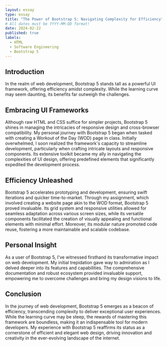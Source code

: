 ```yaml
---
layout: essay
type: essay
title: "The Power of Bootstrap 5: Navigating Complexity for Efficiency"
# All dates must be YYYY-MM-DD format!
date: 2024-02-22
published: true
labels:
  - HTML
  - Software Engineering
  - Bootstrap 5
---
```


## Introduction
In the realm of web development, Bootstrap 5 stands tall as a powerful UI framework, offering efficiency amidst complexity. While the learning curve may seem daunting, its benefits far outweigh the challenges.

## Embracing UI Frameworks
Although raw HTML and CSS suffice for simpler projects, Bootstrap 5 shines in managing the intricacies of responsive design and cross-browser compatibility. My personal journey with Bootstrap 5 began when tasked with creating a Workout of the Day (WOD) page in class. Initially overwhelmed, I soon realized the framework's capacity to streamline development, particularly when crafting intricate layouts and responsive components. Its extensive toolkit became my ally in navigating the complexities of UI design, offering predefined elements that significantly expedited the development process.

## Efficiency Unleashed
Bootstrap 5 accelerates prototyping and development, ensuring swift iterations and quicker time-to-market. Through my assignment, which involved creating a website page akin to the WOD format, Bootstrap 5 proved invaluable. Its grid system and responsive utilities allowed for seamless adaptation across various screen sizes, while its versatile components facilitated the creation of visually appealing and functional elements with minimal effort. Moreover, its modular nature promoted code reuse, fostering a more maintainable and scalable codebase.

## Personal Insight
As a user of Bootstrap 5, I've witnessed firsthand its transformative impact on web development. My initial trepidation gave way to admiration as I delved deeper into its features and capabilities. The comprehensive documentation and robust ecosystem provided invaluable support, empowering me to overcome challenges and bring my design visions to life.

## Conclusion
In the journey of web development, Bootstrap 5 emerges as a beacon of efficiency, transcending complexity to deliver exceptional user experiences. While the learning curve may be steep, the rewards of mastering this framework are boundless, making it an indispensable tool for modern developers. My experience with Bootstrap 5 reaffirms its status as a cornerstone of efficient and elegant web design, driving innovation and creativity in the ever-evolving landscape of the internet.
